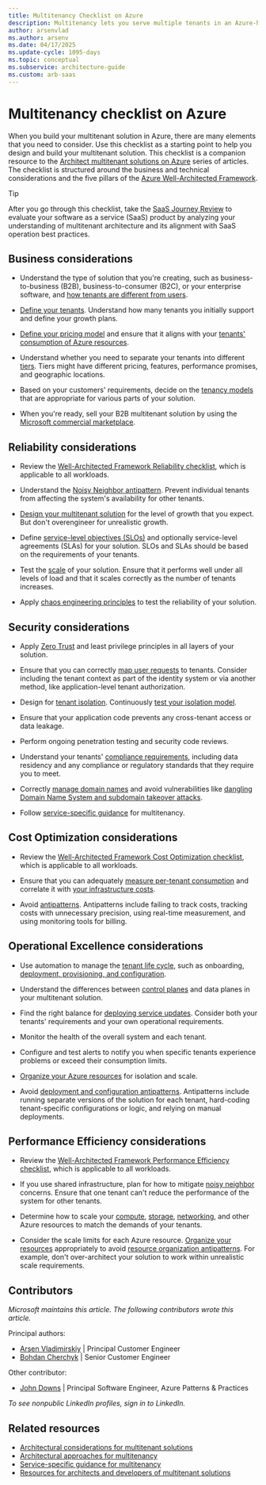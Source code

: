```yaml
---
title: Multitenancy Checklist on Azure
description: Multitenancy lets you serve multiple tenants in an Azure-hosted solution. Use this checklist to evaluate your multitenancy needs and architecture.
author: arsenvlad
ms.author: arsenv
ms.date: 04/17/2025
ms.update-cycle: 1095-days
ms.topic: conceptual
ms.subservice: architecture-guide
ms.custom: arb-saas
---
```


# Multitenancy checklist on Azure

When you build your multitenant solution in Azure, there are many elements that you need to consider. Use this checklist as a starting point to help you design and build your multitenant solution. This checklist is a companion resource to the [Architect multitenant solutions on Azure](./overview.md) series of articles. The checklist is structured around the business and technical considerations and the five pillars of the [Azure Well-Architected Framework](/azure/well-architected/).

> [!TIP]
> After you go through this checklist, take the [SaaS Journey Review](/assessments/3a5bbc6d-c7be-4ccf-92f8-c1a0bdb0196a/) to evaluate your software as a service (SaaS) product by analyzing your understanding of multitenant architecture and its alignment with SaaS operation best practices.

## Business considerations

- Understand the type of solution that you're creating, such as business-to-business (B2B), business-to-consumer (B2C), or your enterprise software, and [how tenants are different from users](./overview.md).  

- [Define your tenants](./considerations/tenancy-models.md#define-a-tenant). Understand how many tenants you initially support and define your growth plans.  

- [Define your pricing model](./considerations/pricing-models.md) and ensure that it aligns with your [tenants' consumption of Azure resources](./considerations/measure-consumption.md).  

- Understand whether you need to separate your tenants into different [tiers](./considerations/pricing-models.md#feature--and-service-level-based-pricing). Tiers might have different pricing, features, performance promises, and geographic locations.

- Based on your customers' requirements, decide on the [tenancy models](./considerations/tenancy-models.md) that are appropriate for various parts of your solution.  

- When you're ready, sell your B2B multitenant solution by using the [Microsoft commercial marketplace](/azure/marketplace/plan-saas-offer).  

## Reliability considerations  

- Review the [Well-Architected Framework Reliability checklist](/azure/architecture/framework/resiliency/design-checklist), which is applicable to all workloads.  

- Understand the [Noisy Neighbor antipattern](../../antipatterns/noisy-neighbor/noisy-neighbor.yml). Prevent individual tenants from affecting the system's availability for other tenants.  

- [Design your multitenant solution](./approaches/overview.md) for the level of growth that you expect. But don't overengineer for unrealistic growth.  

- Define [service-level objectives (SLOs)](/azure/well-architected/reliability/metrics) and optionally service-level agreements (SLAs) for your solution. SLOs and SLAs should be based on the requirements of your tenants.  

- Test the [scale](./approaches/compute.md#scale) of your solution. Ensure that it performs well under all levels of load and that it scales correctly as the number of tenants increases.  

- Apply [chaos engineering principles](./approaches/compute.md#isolation) to test the reliability of your solution.  

## Security considerations  

- Apply [Zero Trust](/security/zero-trust) and least privilege principles in all layers of your solution.

- Ensure that you can correctly [map user requests](./considerations/map-requests.yml) to tenants. Consider including the tenant context as part of the identity system or via another method, like application-level tenant authorization.  

- Design for [tenant isolation](./considerations/tenancy-models.md#tenant-isolation). Continuously [test your isolation model](./approaches/compute.md#isolation).  

- Ensure that your application code prevents any cross-tenant access or data leakage.  

- Perform ongoing penetration testing and security code reviews.  

- Understand your tenants' [compliance requirements](./approaches/governance-compliance.md), including data residency and any compliance or regulatory standards that they require you to meet.  

- Correctly [manage domain names](./considerations/domain-names.md) and avoid vulnerabilities like [dangling Domain Name System and subdomain takeover attacks](./considerations/domain-names.md#dangling-dns-and-subdomain-takeover-attacks).  

- Follow [service-specific guidance](./service/overview.md) for multitenancy.  

## Cost Optimization considerations  

- Review the [Well-Architected Framework Cost Optimization checklist](/azure/architecture/framework/cost/design-checklist), which is applicable to all workloads.  

- Ensure that you can adequately [measure per-tenant consumption](./considerations/measure-consumption.md) and correlate it with [your infrastructure costs](./approaches/cost-management-allocation.md).  

- Avoid [antipatterns](./approaches/cost-management-allocation.md#antipatterns-to-avoid). Antipatterns include failing to track costs, tracking costs with unnecessary precision, using real-time measurement, and using monitoring tools for billing.  

## Operational Excellence considerations  

- Use automation to manage the [tenant life cycle](./considerations/tenant-life-cycle.md), such as onboarding, [deployment, provisioning, and configuration](./approaches/deployment-configuration.md).  

- Understand the differences between [control planes](./considerations/control-planes.md) and data planes in your multitenant solution.  

- Find the right balance for [deploying service updates](./considerations/updates.md). Consider both your tenants' requirements and your own operational requirements.  

- Monitor the health of the overall system and each tenant.  

- Configure and test alerts to notify you when specific tenants experience problems or exceed their consumption limits.  

- [Organize your Azure resources](./approaches/resource-organization.md) for isolation and scale.  

- Avoid [deployment and configuration antipatterns](./approaches/deployment-configuration.md#antipatterns-to-avoid). Antipatterns include running separate versions of the solution for each tenant, hard-coding tenant-specific configurations or logic, and relying on manual deployments.  

## Performance Efficiency considerations  

- Review the [Well-Architected Framework Performance Efficiency checklist](/azure/architecture/framework/scalability/performance-efficiency), which is applicable to all workloads.  

- If you use shared infrastructure, plan for how to mitigate [noisy neighbor](../../antipatterns/noisy-neighbor/noisy-neighbor.yml) concerns. Ensure that one tenant can't reduce the performance of the system for other tenants.  

- Determine how to scale your [compute](./approaches/compute.md), [storage](./approaches/storage-data.md), [networking](./approaches/networking.md), and other Azure resources to match the demands of your tenants.  

- Consider the scale limits for each Azure resource. [Organize your resources](./approaches/resource-organization.md) appropriately to avoid [resource organization antipatterns](./approaches/resource-organization.md#antipatterns-to-avoid). For example, don't over-architect your solution to work within unrealistic scale requirements.

## Contributors

*Microsoft maintains this article. The following contributors wrote this article.*

Principal authors:

- [Arsen Vladimirskiy](https://www.linkedin.com/in/arsenv/) | Principal Customer Engineer
- [Bohdan Cherchyk](https://www.linkedin.com/in/cherchyk/) | Senior Customer Engineer

Other contributor:

- [John Downs](https://www.linkedin.com/in/john-downs/) | Principal Software Engineer, Azure Patterns & Practices

*To see nonpublic LinkedIn profiles, sign in to LinkedIn.*

## Related resources

- [Architectural considerations for multitenant solutions](./considerations/overview.yml)
- [Architectural approaches for multitenancy](./approaches/overview.md)
- [Service-specific guidance for multitenancy](./service/overview.md)
- [Resources for architects and developers of multitenant solutions](related-resources.md)
